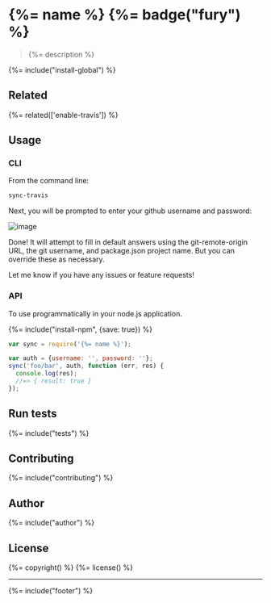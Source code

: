 # {%= name %} {%= badge("fury") %}

> {%= description %}

{%= include("install-global") %}

## Related
{%= related(['enable-travis']) %}

## Usage

### CLI

From the command line:

```bash
sync-travis
```

Next, you will be prompted to enter your github username and password:  

![image](https://cloud.githubusercontent.com/assets/383994/6496185/dc639d94-c29e-11e4-8ab2-0679e31a507b.png)

Done! It will attempt to fill in default answers using the git-remote-origin URL, the git username, and package.json project name. But you can override these as necessary.

Let me know if you have any issues or feature requests!

### API

To use programmatically in your node.js application.

{%= include("install-npm", {save: true}) %}

```js
var sync = require('{%= name %}');

var auth = {username: '', password: ''};
sync('foo/bar', auth, function (err, res) {
  console.log(res);
  //=> { result: true }
});
```

## Run tests
{%= include("tests") %}

## Contributing
{%= include("contributing") %}

## Author
{%= include("author") %}

## License
{%= copyright() %}
{%= license() %}

***

{%= include("footer") %}

[enable-travis]: https://github.com/jonschlinkert/enable-travis
